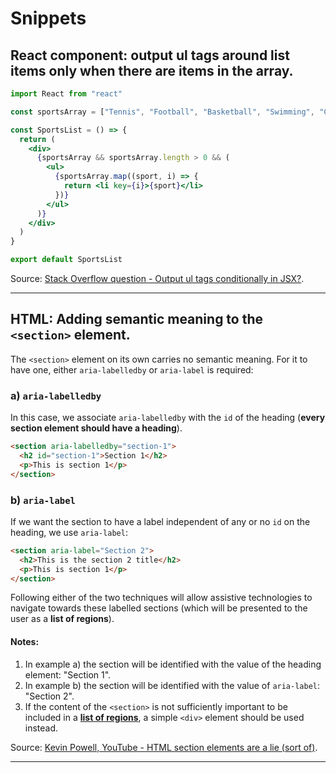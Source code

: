 # Snippets

## React component: output ul tags around list items only when there are items in the array.

```jsx
import React from "react"

const sportsArray = ["Tennis", "Football", "Basketball", "Swimming", "Chess"]

const SportsList = () => {
  return (
    <div>
      {sportsArray && sportsArray.length > 0 && (
        <ul>
          {sportsArray.map((sport, i) => {
            return <li key={i}>{sport}</li>
          })}
        </ul>
      )}
    </div>
  )
}

export default SportsList
```

Source: [Stack Overflow question - Output ul tags conditionally in JSX?](https://stackoverflow.com/questions/71704452/output-ul-tags-conditionally-in-jsx/71704495?noredirect=1#comment126724402_71704495).

---

## HTML: Adding semantic meaning to the `<section>` element.

The `<section>` element on its own carries no semantic meaning. For it to have one, either `aria-labelledby` or `aria-label` is required:

### a) `aria-labelledby`

In this case, we associate `aria-labelledby` with the `id` of the heading (**every section element should have a heading**).

```html
<section aria-labelledby="section-1">
  <h2 id="section-1">Section 1</h2>
  <p>This is section 1</p>
</section>
```

### b) `aria-label`

If we want the section to have a label independent of any or no `id` on the heading, we use `aria-label`:

```html
<section aria-label="Section 2">
  <h2>This is the section 2 title</h2>
  <p>This is section 1</p>
</section>
```

Following either of the two techniques will allow assistive technologies to navigate towards these labelled sections (which will be presented to the user as a <a id="list">**list of regions**</a>).

#### Notes:

1. In example a) the section will be identified with the value of the heading element: "Section 1".
2. In example b) the section will be identified with the value of `aria-label`: "Section 2".
3. If the content of the `<section>` is not sufficiently important to be included in a [**list of regions**](#list), a simple `<div>` element should be used instead.

Source: [Kevin Powell, YouTube - HTML section elements are a lie (sort of)](https://youtu.be/ULdkpU51hTQ).

---
